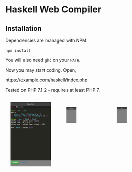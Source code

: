 # Haskell Web Compiler

## Installation

Dependencies are managed with NPM.

```
npm install
```

You will also need `ghc` on your `PATH`.

Now you may start coding. Open,

https://example.com/haskell/index.php

Tested on PHP 7.1.2 - requires at least PHP 7.

<div style="clear:both;">
    <a style="float:left; padding:16px; width:25%; display:block;" href="screenshots/ide.png"><img src="screenshots/ide.png" /></a>
    <a style="float:left; padding:16px; width:25%; display:block;" href="screenshots/compiling.png"><img src="screenshots/compiling.png" style="float:left; padding:16px; width:25%;" /></a>
    <a style="float:left; padding:16px; width:25%; display:block;" href="screenshots/output.png"><img src="screenshots/output.png" style="float:left; padding:16px; width:25%;" /></a>
</div>
